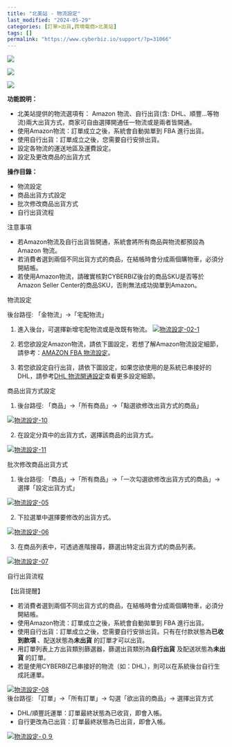 ```yaml
---
title: "北美站 - 物流設定"
last_modified: "2024-05-29"
categories: [訂單>出貨,跨境電商>北美站]
tags: []
permalink: "https://www.cyberbiz.io/support/?p=31066"
---
```


![](https://www.cyberbiz.io/support/wp-content/uploads/2021/09/wp-主視覺bar-1024x321.png)

![](https://www.cyberbiz.io/support/wp-content/uploads/適用站別.png)

[![](https://www.cyberbiz.io/support/wp-content/uploads/北美站.png)](https://www.cyberbiz.io/support/?page_id=9206)

**功能說明：**  

* 北美站提供的物流選項有： Amazon 物流、自行出貨(含: DHL、順豐...等物流)兩大出貨方式，商家可自由選擇開通任一物流或是兩者皆開通。
* 使用Amazon物流：訂單成立之後，系統會自動拋單到 FBA 進行出貨。
* 使用自行出貨：訂單成立之後，您需要自行安排出貨。
* 設定各物流的運送地區及運費設定。
* 設定及更改商品的出貨方式

**操作目錄：**

* 物流設定
* 商品出貨方式設定
* 批次修改商品出貨方式
* 自行出貨流程

注意事項  

* 若Amazon物流及自行出貨皆開通，系統會將所有商品與物流都預設為 Amazon 物流。
* 若消費者選到兩個不同出貨方式的商品，在結帳時會分成兩個購物車，必須分開結帳。
* 若使用Amazon物流，請確實核對CYBERBIZ後台的商品SKU是否等於Amazon Seller Center的商品SKU，否則無法成功拋單到Amazon。 


物流設定  

後台路徑: 「金物流」→「宅配物流」  


1. 進入後台，可選擇新增宅配物流或是改既有物流。 [![物流設定-02-1](https://www.cyberbiz.io/support/wp-content/uploads/北美站-物流設定01.png)](https://www.cyberbiz.io/support/wp-content/uploads/北美站-物流設定01.png)


2. 若您欲設定Amazon物流，請依下圖設定，若想了解Amazon物流設定細節，請參考：[AMAZON FBA 物流設定](https://www.cyberbiz.io/support/?p=20676)。 


3. 若您欲設定自行出貨，請依下圖設定，如果您欲使用的是系統已串接好的DHL，請參考[DHL 物流開通設定](https://www.cyberbiz.io/support/?p=29664)查看更多設定細節。 


商品出貨方式設定  


1. 後台路徑: 「商品」→「所有商品」→「點選欲修改出貨方式的商品」   

[![物流設定-10](https://www.cyberbiz.io/support/wp-content/uploads/物流設定-10.jpg)](https://www.cyberbiz.io/support/wp-content/uploads/物流設定-10.jpg)



2. 在設定分頁中的出貨方式，選擇該商品的出貨方式。   

[![物流設定-11](https://www.cyberbiz.io/support/wp-content/uploads/物流設定-11.jpg)](https://www.cyberbiz.io/support/wp-content/uploads/物流設定-11.jpg)



批次修改商品出貨方式  


1. 後台路徑: 「商品」→「所有商品」→「一次勾選欲修改出貨方式的商品」→選擇「設定出貨方式」   

[![物流設定-05](https://www.cyberbiz.io/support/wp-content/uploads/物流設定-05.jpg)](https://www.cyberbiz.io/support/wp-content/uploads/物流設定-05.jpg)



2. 下拉選單中選擇要修改的出貨方式。   

[![物流設定-06](https://www.cyberbiz.io/support/wp-content/uploads/物流設定-06.jpg)](https://www.cyberbiz.io/support/wp-content/uploads/物流設定-06.jpg)



3. 在商品列表中，可透過進階搜尋，篩選出特定出貨方式的商品列表。   

[![物流設定-07](https://www.cyberbiz.io/support/wp-content/uploads/物流設定-07.jpg)](https://www.cyberbiz.io/support/wp-content/uploads/物流設定-07.jpg)



自行出貨流程  

【出貨提醒】  


* 若消費者選到兩個不同出貨方式的商品，在結帳時會分成兩個購物車，必須分開結帳。
* 使用Amazon物流：訂單成立之後，系統會自動拋單到 FBA 進行出貨。
* 使用自行出貨：訂單成立之後，您需要自行安排出貨。只有在付款狀態為**已收到款項** 、配送狀態為**未出貨** 的訂單才可以出貨。
* 用訂單列表上方出貨類別篩選器，篩選出貨類別為**自行出貨** 及配送狀態為**未出貨** 的訂單。 
* 若是使用CYBERBIZ已串接好的物流（如：DHL），則可以在系統後台自行生成託運單。 

[![物流設定-08](https://www.cyberbiz.io/support/wp-content/uploads/物流設定-08.jpg)](https://www.cyberbiz.io/support/wp-content/uploads/物流設定-08.jpg)  
後台路徑: 「訂單」→「所有訂單」→ 勾選「欲出貨的商品」→ 選擇出貨方式  

* DHL/順豐託運單：訂單最終狀態為已收貨，即會入帳。
* 自行更改為已出貨：訂單最終狀態為已出貨，即會入帳。

[![物流設定-０９](https://www.cyberbiz.io/support/wp-content/uploads/物流設定-０９.jpg)](https://www.cyberbiz.io/support/wp-content/uploads/物流設定-０９.jpg)  

